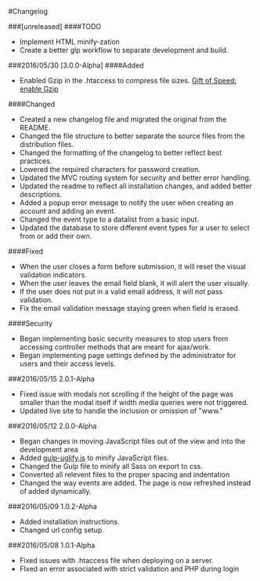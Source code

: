 #Changelog

###[unreleased]
####TODO
* Implement HTML minify-zation
* Create a better glp workflow to separate development and build.

###2016/05/30 [3.0.0-Alpha]
####Added
* Enabled Gzip in the .htaccess to compress file sizes. [Gift of Speed: enable Gzip](https://www.giftofspeed.com/enable-gzip-compression/)

####Changed
* Created a new changelog file and migrated the original from the README.
* Changed the file structure to better separate the source files from the distribution files.
* Changed the formatting of the changelog to better reflect best practices.
* Lowered the required characters for password creation.
* Updated the MVC routing system for security and better error handling.
* Updated the readme to reflect all installation changes, and added better descriptions.
* Added a popup error message to notify the user when creating an account and adding an event.
* Changed the event type to a datalist from a basic input. 
* Updated the database to store different event types for a user to select from or add their own.

####Fixed
* When the user closes a form before submission, it will reset the visual validation indicators.
* When the user leaves the email field blank, it will alert the user visually.
* If the user does not put in a valid email address, it will not pass validation.
* Fix the email validation message staying green when field is erased.

####Security
* Began implementing basic security measures to stop users from accessing controller methods that are meant for ajax/work.
* Began implementing page settings defined by the administrator for users and their access levels.

###2016/05/15 2.0.1-Alpha
* Fixed issue with modals not scrolling if the height of the page was smaller than the modal itself if width media queries were not triggered.
* Updated live site to handle the inclusion or omission of "www."

###2016/05/12 2.0.0-Alpha
* Began changes in moving JavaScript files out of the view and into the development area
* Added [gulp-uglify.js](https://www.npmjs.com/package/gulp-uglify) to minify JavaScript files.
* Changed the Gulp file to minify all Sass on export to css.
* Converted all relevent files to the proper spacing and indentation
* Changed the way events are added. The page is now refreshed instead of added dynamically.

###2016/05/09 1.0.2-Alpha
* Added installation instructions.
* Changed url config setup.

###2016/05/08 1.0.1-Alpha
* Fixed issues with .htaccess file when deploying on a server.
* FIxed an error associated with strict validation and PHP during login
